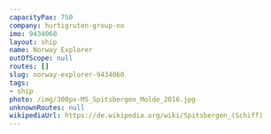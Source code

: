 ```yaml
---
capacityPax: 750
company: hurtigruten-group-no
imo: 9434060
layout: ship
name: Norway Explorer
outOfScope: null
routes: []
slug: norway-explorer-9434060
tags:
- ship
photo: /img/300px-MS_Spitsbergen_Molde_2016.jpg
unknownRoutes: null
wikipediaUrl: https://de.wikipedia.org/wiki/Spitsbergen_(Schiff)
---
```

